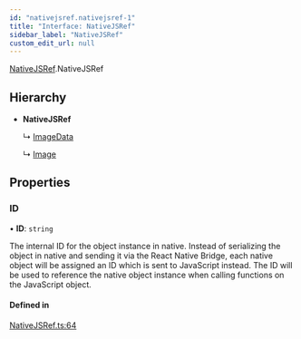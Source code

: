 ```yaml
---
id: "nativejsref.nativejsref-1"
title: "Interface: NativeJSRef"
sidebar_label: "NativeJSRef"
custom_edit_url: null
---
```


[NativeJSRef](../modules/nativejsref.md).NativeJSRef

## Hierarchy

- **NativeJSRef**

  ↳ [ImageData](canvasview.imagedata.md)

  ↳ [Image](imagemodule.image.md)

## Properties

### ID

• **ID**: `string`

The internal ID for the object instance in native. Instead of serializing
the object in native and sending it via the React Native Bridge, each
native object will be assigned an ID which is sent to JavaScript instead.
The ID will be used to reference the native object instance when calling
functions on the JavaScript object.

#### Defined in

[NativeJSRef.ts:64](https://github.com/pytorch/live/blob/d2993b7/react-native-pytorch-core/src/NativeJSRef.ts#L64)
